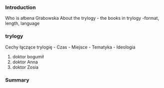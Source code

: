 ### Introduction

 Who is ałbena Grabowska
 About the trylogy
    - the books in trylogy
    -format, length, language


### trylogy

Cechy łączące trylogię
    - Czas
    - Miejsce
    - Tematyka 
    - Ideologia

1. doktor bogumił
2. doktor Anna
3. doktor Zosia

### Summary